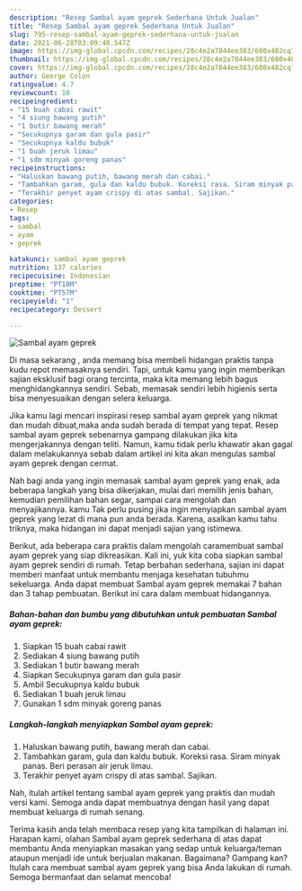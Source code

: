 ```yaml
---
description: "Resep Sambal ayam geprek Sederhana Untuk Jualan"
title: "Resep Sambal ayam geprek Sederhana Untuk Jualan"
slug: 795-resep-sambal-ayam-geprek-sederhana-untuk-jualan
date: 2021-06-28T03:09:48.547Z
image: https://img-global.cpcdn.com/recipes/28c4e2a7844ee383/680x482cq70/sambal-ayam-geprek-foto-resep-utama.jpg
thumbnail: https://img-global.cpcdn.com/recipes/28c4e2a7844ee383/680x482cq70/sambal-ayam-geprek-foto-resep-utama.jpg
cover: https://img-global.cpcdn.com/recipes/28c4e2a7844ee383/680x482cq70/sambal-ayam-geprek-foto-resep-utama.jpg
author: George Colon
ratingvalue: 4.7
reviewcount: 10
recipeingredient:
- "15 buah cabai rawit"
- "4 siung bawang putih"
- "1 butir bawang merah"
- "Secukupnya garam dan gula pasir"
- "Secukupnya kaldu bubuk"
- "1 buah jeruk limau"
- "1 sdm minyak goreng panas"
recipeinstructions:
- "Haluskan bawang putih, bawang merah dan cabai."
- "Tambahkan garam, gula dan kaldu bubuk. Koreksi rasa. Siram minyak panas. Beri perasan air jeruk limau."
- "Terakhir penyet ayam crispy di atas sambal. Sajikan."
categories:
- Resep
tags:
- sambal
- ayam
- geprek

katakunci: sambal ayam geprek 
nutrition: 137 calories
recipecuisine: Indonesian
preptime: "PT18M"
cooktime: "PT57M"
recipeyield: "1"
recipecategory: Dessert

---
```



![Sambal ayam geprek](https://img-global.cpcdn.com/recipes/28c4e2a7844ee383/680x482cq70/sambal-ayam-geprek-foto-resep-utama.jpg)

Di masa  sekarang , anda memang bisa membeli hidangan praktis tanpa kudu repot memasaknya sendiri. Tapi, untuk kamu yang ingin memberikan sajian eksklusif bagi orang tercinta, maka kita memang lebih bagus menghidangkannya sendiri. Sebab, memasak sendiri lebih higienis serta bisa menyesuaikan dengan selera keluarga.

Jika kamu lagi mencari inspirasi resep sambal ayam geprek yang nikmat dan mudah dibuat,maka anda sudah berada di tempat yang tepat. Resep sambal ayam geprek  sebenarnya gampang dilakukan jika kita mengerjakannya dengan teliti. Namun, kamu tidak perlu khawatir akan gagal dalam melakukannya 
sebab dalam artikel ini kita akan mengulas sambal ayam geprek dengan cermat.  



Nah bagi anda yang ingin memasak sambal ayam geprek yang enak, ada beberapa langkah yang bisa dikerjakan, mulai dari memilih jenis bahan, kemudian pemilihan bahan segar, sampai cara mengolah dan menyajikannya. kamu Tak perlu pusing jika ingin menyiapkan sambal ayam geprek yang lezat di mana pun anda berada. Karena, asalkan kamu  tahu triknya, maka hidangan ini dapat menjadi sajian yang istimewa.

Berikut, ada beberapa cara praktis  dalam mengolah caramembuat sambal ayam geprek yang siap dikreasikan. Kali ini, yuk kita coba siapkan sambal ayam geprek sendiri di rumah. Tetap berbahan sederhana, sajian ini dapat memberi manfaat untuk membantu menjaga kesehatan tubuhmu sekeluarga. Anda dapat membuat Sambal ayam geprek memakai 7 bahan dan 3 tahap pembuatan. Berikut ini cara dalam membuat hidangannya.

<!--inarticleads1-->

##### Bahan-bahan dan bumbu yang dibutuhkan untuk pembuatan Sambal ayam geprek:

1. Siapkan 15 buah cabai rawit
1. Sediakan 4 siung bawang putih
1. Sediakan 1 butir bawang merah
1. Siapkan Secukupnya garam dan gula pasir
1. Ambil Secukupnya kaldu bubuk
1. Sediakan 1 buah jeruk limau
1. Gunakan 1 sdm minyak goreng panas




<!--inarticleads2-->

##### Langkah-langkah menyiapkan Sambal ayam geprek:

1. Haluskan bawang putih, bawang merah dan cabai.
1. Tambahkan garam, gula dan kaldu bubuk. Koreksi rasa. Siram minyak panas. Beri perasan air jeruk limau.
1. Terakhir penyet ayam crispy di atas sambal. Sajikan.




Nah, itulah artikel tentang  sambal ayam geprek  yang praktis dan mudah versi kami. Semoga anda dapat membuatnya dengan hasil yang dapat membuat keluarga di rumah senang. 

Terima kasih anda telah membaca resep yang kita tampilkan di halaman ini. Harapan kami, olahan  Sambal ayam geprek sederhana di atas dapat membantu Anda menyiapkan masakan yang sedap untuk keluarga/teman ataupun menjadi ide untuk berjualan makanan. Bagaimana? Gampang kan? Itulah cara membuat sambal ayam geprek yang bisa Anda lakukan di rumah. Semoga bermanfaat dan selamat mencoba!

